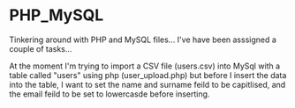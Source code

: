 # PHP_MySQL
Tinkering around with PHP and MySQL files...
I've have been asssigned a couple of tasks...

At the moment I'm trying to import a CSV file (users.csv) into MySql with a table called "users" using php (user_upload.php)
but before I insert the data into the table,
I want to set the name and surname feild to be capitlised, and the email feild to be set to lowercasde before inserting.
